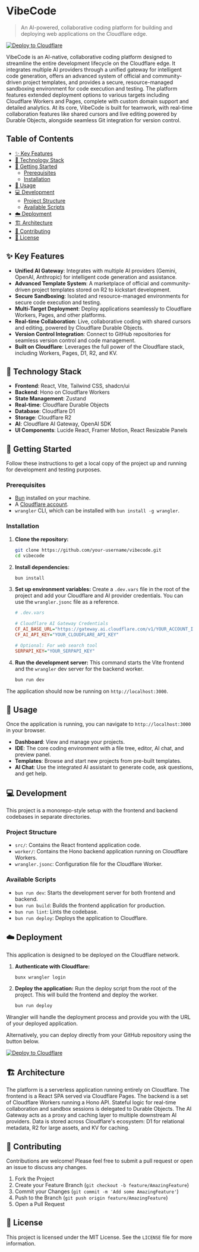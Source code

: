 # VibeCode

> An AI-powered, collaborative coding platform for building and deploying web applications on the Cloudflare edge.

[![Deploy to Cloudflare](https://deploy.workers.cloudflare.com/button)](https://deploy.workers.cloudflare.com/?url=https://github.com/HLKC779/generated-app-20251001-005047)

VibeCode is an AI-native, collaborative coding platform designed to streamline the entire development lifecycle on the Cloudflare edge. It integrates multiple AI providers through a unified gateway for intelligent code generation, offers an advanced system of official and community-driven project templates, and provides a secure, resource-managed sandboxing environment for code execution and testing. The platform features extended deployment options to various targets including Cloudflare Workers and Pages, complete with custom domain support and detailed analytics. At its core, VibeCode is built for teamwork, with real-time collaboration features like shared cursors and live editing powered by Durable Objects, alongside seamless Git integration for version control.

## Table of Contents

- [✨ Key Features](#-key-features)
- [🚀 Technology Stack](#-technology-stack)
- [🏁 Getting Started](#-getting-started)
  - [Prerequisites](#prerequisites)
  - [Installation](#installation)
- [🔧 Usage](#-usage)
- [💻 Development](#-development)
  - [Project Structure](#project-structure)
  - [Available Scripts](#available-scripts)
- [☁️ Deployment](#️-deployment)
- [🏗️ Architecture](#️-architecture)
- [🤝 Contributing](#-contributing)
- [📄 License](#-license)

## ✨ Key Features

- **Unified AI Gateway**: Integrates with multiple AI providers (Gemini, OpenAI, Anthropic) for intelligent code generation and assistance.
- **Advanced Template System**: A marketplace of official and community-driven project templates stored on R2 to kickstart development.
- **Secure Sandboxing**: Isolated and resource-managed environments for secure code execution and testing.
- **Multi-Target Deployment**: Deploy applications seamlessly to Cloudflare Workers, Pages, and other platforms.
- **Real-time Collaboration**: Live, collaborative coding with shared cursors and editing, powered by Cloudflare Durable Objects.
- **Version Control Integration**: Connect to GitHub repositories for seamless version control and code management.
- **Built on Cloudflare**: Leverages the full power of the Cloudflare stack, including Workers, Pages, D1, R2, and KV.

## 🚀 Technology Stack

- **Frontend**: React, Vite, Tailwind CSS, shadcn/ui
- **Backend**: Hono on Cloudflare Workers
- **State Management**: Zustand
- **Real-time**: Cloudflare Durable Objects
- **Database**: Cloudflare D1
- **Storage**: Cloudflare R2
- **AI**: Cloudflare AI Gateway, OpenAI SDK
- **UI Components**: Lucide React, Framer Motion, React Resizable Panels

## 🏁 Getting Started

Follow these instructions to get a local copy of the project up and running for development and testing purposes.

### Prerequisites

- [Bun](https://bun.sh/) installed on your machine.
- A [Cloudflare account](https://dash.cloudflare.com/sign-up).
- `wrangler` CLI, which can be installed with `bun install -g wrangler`.

### Installation

1.  **Clone the repository:**
    ```sh
    git clone https://github.com/your-username/vibecode.git
    cd vibecode
    ```

2.  **Install dependencies:**
    ```sh
    bun install
    ```

3.  **Set up environment variables:**
    Create a `.dev.vars` file in the root of the project and add your Cloudflare and AI provider credentials. You can use the `wrangler.jsonc` file as a reference.

    ```ini
    # .dev.vars

    # Cloudflare AI Gateway Credentials
    CF_AI_BASE_URL="https://gateway.ai.cloudflare.com/v1/YOUR_ACCOUNT_ID/YOUR_GATEWAY_ID/openai"
    CF_AI_API_KEY="YOUR_CLOUDFLARE_API_KEY"

    # Optional: For web search tool
    SERPAPI_KEY="YOUR_SERPAPI_KEY"
    ```

4.  **Run the development server:**
    This command starts the Vite frontend and the `wrangler` dev server for the backend worker.
    ```sh
    bun run dev
    ```

The application should now be running on `http://localhost:3000`.

## 🔧 Usage

Once the application is running, you can navigate to `http://localhost:3000` in your browser.

- **Dashboard**: View and manage your projects.
- **IDE**: The core coding environment with a file tree, editor, AI chat, and preview panel.
- **Templates**: Browse and start new projects from pre-built templates.
- **AI Chat**: Use the integrated AI assistant to generate code, ask questions, and get help.

## 💻 Development

This project is a monorepo-style setup with the frontend and backend codebases in separate directories.

### Project Structure

-   `src/`: Contains the React frontend application code.
-   `worker/`: Contains the Hono backend application running on Cloudflare Workers.
-   `wrangler.jsonc`: Configuration file for the Cloudflare Worker.

### Available Scripts

-   `bun run dev`: Starts the development server for both frontend and backend.
-   `bun run build`: Builds the frontend application for production.
-   `bun run lint`: Lints the codebase.
-   `bun run deploy`: Deploys the application to Cloudflare.

## ☁️ Deployment

This application is designed to be deployed on the Cloudflare network.

1.  **Authenticate with Cloudflare:**
    ```sh
    bunx wrangler login
    ```

2.  **Deploy the application:**
    Run the deploy script from the root of the project. This will build the frontend and deploy the worker.
    ```sh
    bun run deploy
    ```

Wrangler will handle the deployment process and provide you with the URL of your deployed application.

Alternatively, you can deploy directly from your GitHub repository using the button below.

[![Deploy to Cloudflare](https://deploy.workers.cloudflare.com/button)](https://deploy.workers.cloudflare.com/?url=https://github.com/HLKC779/generated-app-20251001-005047)

## 🏗️ Architecture

The platform is a serverless application running entirely on Cloudflare. The frontend is a React SPA served via Cloudflare Pages. The backend is a set of Cloudflare Workers running a Hono API. Stateful logic for real-time collaboration and sandbox sessions is delegated to Durable Objects. The AI Gateway acts as a proxy and caching layer to multiple downstream AI providers. Data is stored across Cloudflare's ecosystem: D1 for relational metadata, R2 for large assets, and KV for caching.

## 🤝 Contributing

Contributions are welcome! Please feel free to submit a pull request or open an issue to discuss any changes.

1.  Fork the Project
2.  Create your Feature Branch (`git checkout -b feature/AmazingFeature`)
3.  Commit your Changes (`git commit -m 'Add some AmazingFeature'`)
4.  Push to the Branch (`git push origin feature/AmazingFeature`)
5.  Open a Pull Request

## 📄 License

This project is licensed under the MIT License. See the `LICENSE` file for more information.